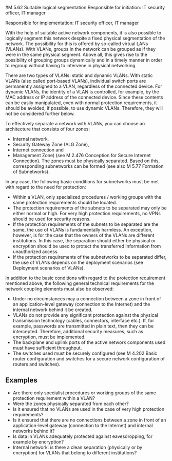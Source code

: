 #M 5.62 Suitable logical segmentation
Responsible for initiation: IT security officer, IT manager

Responsible for implementation: IT security officer, IT manager

With the help of suitable active network components, it is also possible to logically segment this network despite a fixed physical segmentation of the network. The possibility for this is offered by so-called virtual LANs (VLANs). With VLANs, groups in the network can be grouped as if they were in the same physical segment. Above all, this gives rise to the possibility of grouping groups dynamically and in a timely manner in order to regroup without having to intervene in physical networking.

There are two types of VLANs: static and dynamic VLANs. With static VLANs (also called port-based VLANs), individual switch ports are permanently assigned to a VLAN, regardless of the connected device. For dynamic VLANs, the identity of a VLAN is controlled, for example, by the MAC address or IP address of the connected device. Since these contents can be easily manipulated, even with normal protection requirements, it should be avoided, if possible, to use dynamic VLANs. Therefore, they will not be considered further below.

To effectively separate a network with VLANs, you can choose an architecture that consists of four zones:

* Internal network,
* Security Gateway Zone (ALG Zone),
* Internet connection and
* Management Zone) (see M 2.476 Conception for Secure Internet Connection). The zones must be physically separated. Based on this, corresponding subnetworks can be formed (see also M 5.77 Formation of Subnetworks).


In any case, the following basic conditions for subnetworks must be met with regard to the need for protection:

* Within a VLAN, only specialized procedures / working groups with the same protection requirements should be located.
* The protection requirements of the subnets to be separated may only be either normal or high. For very high protection requirements, no VPNs should be used for security reasons.
* If the protection requirements of the subnets to be separated are the same, the use of VLANs is fundamentally harmless. An exception, however, is for the case that the owners of the VLANs are different institutions. In this case, the separation should either be physical or encryption should be used to protect the transferred information from unauthorized access.
* If the protection requirements of the subnetworks to be separated differ, the use of VLANs depends on the deployment scenarios (see Deployment scenarios of VLANs).


In addition to the basic conditions with regard to the protection requirement mentioned above, the following general technical requirements for the network coupling elements must also be observed:

* Under no circumstances may a connection between a zone in front of an application-level gateway (connection to the Internet) and the internal network behind it be created.
* VLANs do not provide any significant protection against the physical transmission technology (cables, connectors, interface etc.). If, for example, passwords are transmitted in plain text, then they can be intercepted. Therefore, additional security measures, such as encryption, must be implemented.
* The backplane and uplink ports of the active network components used must have sufficient throughput.
* The switches used must be securely configured (see M 4.202 Basic router configuration and switches for a secure network configuration of routers and switches).




## Examples 
* Are there only specialist procedures or working groups of the same protection requirement within a VLAN?
* Were the zones physically separated from each other?
* Is it ensured that no VLANs are used in the case of very high protection requirements?
* Is it ensured that there are no connections between a zone in front of an application-level gateway (connection to the Internet) and internal networks behind it?
* Is data in VLANs adequately protected against eavesdropping, for example by encryption?
* Internal network: is there a clean separation (physically or by encryption) for VLANs that belong to different institutions?





